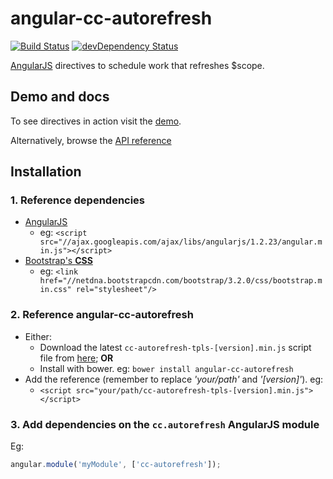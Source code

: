 angular-cc-autorefresh
======================

[![Build Status](https://travis-ci.org/christianacca/angular-cc-autorefresh.svg?branch=master)](https://travis-ci.org/christianacca/angular-cc-autorefresh)
[![devDependency Status](https://david-dm.org/christianacca/angular-cc-autorefresh/dev-status.svg?branch=master)](https://david-dm.org/christianacca/angular-cc-autorefresh#info=devDependencies)

[AngularJS](http://angularjs.org/) directives to schedule work that refreshes $scope.

## Demo and docs

To see directives in action visit the [demo](http://projects.codingmonster.co.uk/angular-cc-autorefresh/).

Alternatively, browse the [API reference](http://projects.codingmonster.co.uk/angular-cc-autorefresh//ref-docs)

## Installation

### 1. Reference dependencies

- [AngularJS](http://angularjs.org/)
	- eg: `<script src="//ajax.googleapis.com/ajax/libs/angularjs/1.2.23/angular.min.js"></script>` 
- [Bootstrap's **CSS**](http://getbootstrap.com/)
	- eg: `<link href="//netdna.bootstrapcdn.com/bootstrap/3.2.0/css/bootstrap.min.css" rel="stylesheet"/>`

### 2. Reference **angular-cc-autorefresh**

- Either:
	- Download the latest `cc-autorefresh-tpls-[version].min.js` script file from [here](https://github.com/christianacca/angular-cc-autorefresh/tree/gh-pages); **OR**
	- Install with bower. eg: `bower install angular-cc-autorefresh`
- Add the reference (remember to replace *'your/path'* and *'[version]'*). eg:
    - `<script src="your/path/cc-autorefresh-tpls-[version].min.js"></script>`

### 3. Add dependencies on the `cc.autorefresh` AngularJS module

Eg:
```javascript
angular.module('myModule', ['cc-autorefresh']);
```


